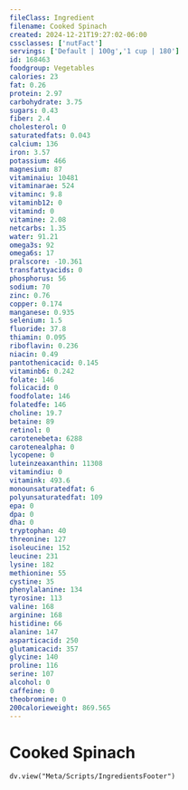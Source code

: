 ```yaml
---
fileClass: Ingredient
filename: Cooked Spinach
created: 2024-12-21T19:27:02-06:00
cssclasses: ['nutFact']
servings: ['Default | 100g','1 cup | 180']
id: 168463
foodgroup: Vegetables
calories: 23
fat: 0.26
protein: 2.97
carbohydrate: 3.75
sugars: 0.43
fiber: 2.4
cholesterol: 0
saturatedfats: 0.043
calcium: 136
iron: 3.57
potassium: 466
magnesium: 87
vitaminaiu: 10481
vitaminarae: 524
vitaminc: 9.8
vitaminb12: 0
vitamind: 0
vitamine: 2.08
netcarbs: 1.35
water: 91.21
omega3s: 92
omega6s: 17
pralscore: -10.361
transfattyacids: 0
phosphorus: 56
sodium: 70
zinc: 0.76
copper: 0.174
manganese: 0.935
selenium: 1.5
fluoride: 37.8
thiamin: 0.095
riboflavin: 0.236
niacin: 0.49
pantothenicacid: 0.145
vitaminb6: 0.242
folate: 146
folicacid: 0
foodfolate: 146
folatedfe: 146
choline: 19.7
betaine: 89
retinol: 0
carotenebeta: 6288
carotenealpha: 0
lycopene: 0
luteinzeaxanthin: 11308
vitamindiu: 0
vitamink: 493.6
monounsaturatedfat: 6
polyunsaturatedfat: 109
epa: 0
dpa: 0
dha: 0
tryptophan: 40
threonine: 127
isoleucine: 152
leucine: 231
lysine: 182
methionine: 55
cystine: 35
phenylalanine: 134
tyrosine: 113
valine: 168
arginine: 168
histidine: 66
alanine: 147
asparticacid: 250
glutamicacid: 357
glycine: 140
proline: 116
serine: 107
alcohol: 0
caffeine: 0
theobromine: 0
200calorieweight: 869.565
---
```


# Cooked Spinach

```dataviewjs
dv.view("Meta/Scripts/IngredientsFooter")
```
